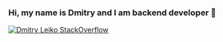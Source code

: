 ### Hi, my name is Dmitry and I am backend developer 👋

[![Dmitry Leiko StackOverflow](https://github-readme-stackoverflow.vercel.app/?userID=3723707&theme=dark&layout=compact)](https://stackoverflow.com/users/3723707/dmitry)

